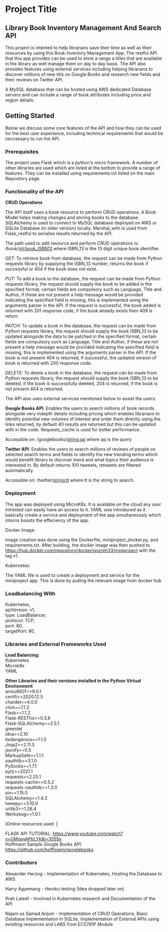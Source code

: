 # Project Title

## Library Book Inventory Management And Search API

This project is intented to help librarians save their time as well as their resources by using this 
Book Inventory Management App. The restful API that this app provides can be used to store a range a titles that are available in the library as well manage them on day to day basis. The API also provides features using external services including helping librarians to discover millions of new titls on Google Books and research new fields and their reviews on Twitter API.

A MySQL database that can be hosted using AWS dedicated Database servers and can include a range of book attributes including price and region details.

## Getting Started

Below we discuss some core features of the API and how they can be used for the best user experience, including technical requirements that would be neccessary to run the API.

### Prerequisites

The project uses Flask which is a python's micro framework. A number of other libraries are used which are listed at the bottom to provide a range of features. They can be installed using requirements.txt listed on the main Repository page.
 
### Functionality of the API

**CRUD Operations**

The API itself uses a book resource to perform CRUD operations. A Book Model helps making changes and storing books to the database. SQLAlchemy is used to connect to MySQL database deployed on AWS or SQLite Database (in older version) locally. Marshal_with is used from Flask_restful to serialise results returned by the API.

The path used to add resource and perform CRUD operations is: /book/<int:book_ISBN13> where ISBN_13 is the 13 digit unique book identifier.

*GET:* To retrieve book from database, the request can be made from Python requests library by supplying the ISBN_13 number, returns the book if successful or 404 if the book does not exist.

*PUT:* To add a book to the database, the request can be made from Python requests library, the request should supply the book to be added in the specified format, certain fields are compulsory such as Language, Title and Author, if these are not present a help message would be provided indicating the specified field is missing, this is implemented using the arguments parser in the API. If the request is successful, the book added is returned with 201 response code, if the book already exists then 409 is return.

*PATCH:* To update a book in the database, the request can be made from Python requests library, the request should supply the book ISBN_13 to be updated alongside the data to be patched in the specified format, certain fields are compulsory such as Language, Title and Author, if these are not present a help message would be provided indicating the specified field is missing, this is implemented using the arguments parser in the API. If the book is not present 404 is returned, if successful, the updated version of book is returned with 200 response code.

*DELETE:* To delete a book in the database, the request can be made from Python requests library, the request should supply the book ISBN_13 to be deleted, if the book is successfully deleted, 204 is returned, if the book is not present 404 is returned.

The API also uses external services mentioned below to assist the users:

**Google Books API**: Enables the users to search millions of book records alongside very indepth details including pricing which enables librarians to identify potential new volumes of interest and order them directly using the links returned, by default 40 results are returned but this can be updated with in the code. Requests_cache is used for better performance.

Accessible on: /googlebooks/<string:qq> where qq is the query

**Twitter API**: Enables the users to search millions of reviews of people on selected search terms and fields to identify the new trending terms which would benefit library to discover trend and what topics their audience is interested in. By default returns 100 tweeets, retweets are filtered automatically.

Accessible on: /twitter/<string:tt> where tt is the string to search.

### Deployment

The app was deployed using MicroK8s. It is available on the cloud any user intrested can easily have an 
access to it. YAML was introduced as it basically create a service and deployment of the app
simultaneously which inturns boosts the effeciency of the app. 

Docker Image:

Image creation was done using the Dockerfile, miniproject_docker.py, and requirements.txt. After building, the docker image was then pushed to https://hub.docker.com/repository/docker/gozreh33/miniproject with the tag v1.

Kubernetes:

The YAML file is used to create a deployment and service for the miniproject app. This is done by pulling the relevant image from docker hub


### Loadbalancing With

Kubernetes,<br/>
apiVersion: v1,<br/>
type: LoadBalancer,<br/>
protocol: TCP,<br/>
port: 80,<br/>
targetPort: 80,<br/>


### Libraries and External Frameworks Used


**Load Balancing:**<br/>
Kubernetes<br/>
Microk8s<br/>
YAML<br/>

**Other Libraries and their versions installed in the Python Virtual Environment**:<br/>
aniso8601==9.0.1<br/>
certifi==2020.12.5<br/>
chardet==4.0.0<br/>
click==7.1.2<br/>
Flask==1.1.2<br/>
Flask-RESTful==0.3.8<br/>
Flask-SQLAlchemy==2.5.1<br/>
greenlet<br/>
idna==2.10<br/>
itsdangerous==1.1.0<br/>
Jinja2==2.11.3<br/>
jsonify==0.5<br/>
MarkupSafe==1.1.1<br/>
oauthlib==3.1.0<br/>
PySocks==1.7.1<br/>
pytz==2021.1<br/>
requests==2.25.1<br/>
requests-cache==0.5.2<br/>
requests-oauthlib==1.3.0<br/>
six==1.15.0<br/>
SQLAlchemy==1.4.3<br/>
tweepy==3.10.0<br/>
urllib3==1.26.4<br/>
Werkzeug==1.0.1<br/>

[Online resources used: ]

FLASK API TUTORIAL: https://www.youtube.com/watch?v=GMppyAPbLYk&t=3555s<br/>
Hoffmann Sample Google Books API: https://github.com/hoffmann/googlebooks<br/>

### Contributors


Alexander Herzog - Implementation of Kubernetes, Hosting the Database to AWS<br/>

Harry Agyemang - Heroku testing (Idea dropped later on)<br/>

Ifrah Lateef - Involved in Kubernetes research and Documentation of the API<br/>

Najam us Samad Anjum - Implementation of CRUD Operations, Basic Database Implementation in SQLite, Implementation of External APIs using exisiting resources and LABS from ECS781P Module
